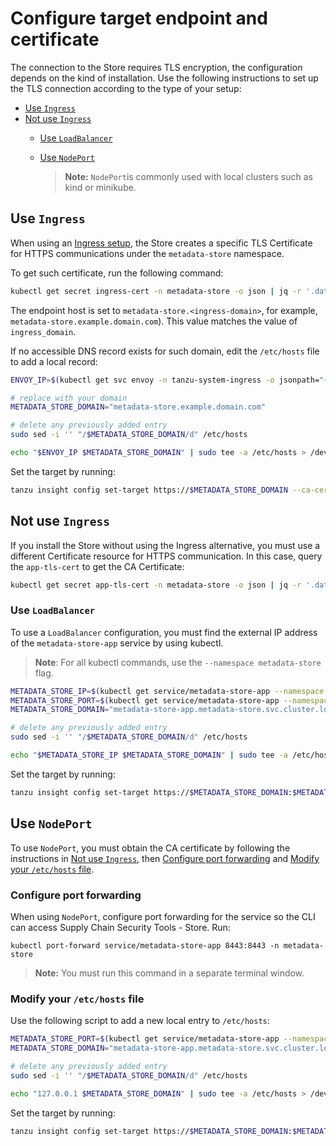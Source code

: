 # Configure target endpoint and certificate

The connection to the Store requires TLS encryption, the configuration depends on the kind of installation. 
Use the following instructions to set up the TLS connection according to the type of your setup:

- [Use `Ingress`](#ingress)
- [Not use `Ingress`](#no-ingress)
    - [Use `LoadBalancer`](#use-lb)
    - [Use `NodePort`](#use-np)
    
        >**Note:** `NodePort`is commonly used with local clusters such as kind or minikube.


## <a id="ingress"></a>Use `Ingress`

When using an [Ingress setup](ingress-multicluster.md), the Store creates a 
specific TLS Certificate for HTTPS communications under the `metadata-store` namespace.

To get such certificate, run the following command:

```bash
kubectl get secret ingress-cert -n metadata-store -o json | jq -r '.data."ca.crt"' | base64 -d > insight-ca.crt
```

The endpoint host is set to `metadata-store.<ingress-domain>`, 
for example, `metadata-store.example.domain.com`). 
This value matches the value of `ingress_domain`.

If no accessible DNS record exists for such domain, edit the `/etc/hosts` file to add a local record:

```bash
ENVOY_IP=$(kubectl get svc envoy -n tanzu-system-ingress -o jsonpath="{.status.loadBalancer.ingress[0].ip}")

# replace with your domain
METADATA_STORE_DOMAIN="metadata-store.example.domain.com"

# delete any previously added entry
sudo sed -i '' "/$METADATA_STORE_DOMAIN/d" /etc/hosts

echo "$ENVOY_IP $METADATA_STORE_DOMAIN" | sudo tee -a /etc/hosts > /dev/null
```

Set the target by running:

```bash
tanzu insight config set-target https://$METADATA_STORE_DOMAIN --ca-cert insight-ca.crt
```

## <a id="no-ingress"></a>Not use `Ingress`

If you install the Store without using the Ingress alternative, 
you must use a different Certificate resource for HTTPS communication. 
In this case, query the `app-tls-cert` to get the CA Certificate:

```bash
kubectl get secret app-tls-cert -n metadata-store -o json | jq -r '.data."ca.crt"' | base64 -d > insight-ca.crt
```

### <a id='use-lb'></a>Use `LoadBalancer`

To use a `LoadBalancer` configuration, you must find the external IP address of the `metadata-store-app` service by using kubectl.

>**Note**: For all kubectl commands, use the `--namespace metadata-store` flag.

```bash
METADATA_STORE_IP=$(kubectl get service/metadata-store-app --namespace metadata-store -o jsonpath="{.status.loadBalancer.ingress[0].ip}")
METADATA_STORE_PORT=$(kubectl get service/metadata-store-app --namespace metadata-store -o jsonpath="{.spec.ports[0].port}")
METADATA_STORE_DOMAIN="metadata-store-app.metadata-store.svc.cluster.local"

# delete any previously added entry
sudo sed -i '' "/$METADATA_STORE_DOMAIN/d" /etc/hosts

echo "$METADATA_STORE_IP $METADATA_STORE_DOMAIN" | sudo tee -a /etc/hosts > /dev/null
```

Set the target by running:

```bash
tanzu insight config set-target https://$METADATA_STORE_DOMAIN:$METADATA_STORE_PORT --ca-cert insight-ca.crt
```

## <a id='use-np'></a>Use `NodePort`

To use `NodePort`, you must obtain the CA certificate by following the instructions in [Not use `Ingress`](#no-ingress), 
then [Configure port forwarding](#config-pf) and [Modify your `/etc/hosts` file](#mod-etchost).

### <a id='config-pf'></a>Configure port forwarding

When using `NodePort`, configure port forwarding for the service so the CLI can access Supply Chain Security Tools - Store. Run:

```console
kubectl port-forward service/metadata-store-app 8443:8443 -n metadata-store
```

>**Note:** You must run this command in a separate terminal window.

### <a id='mod-etchost'></a>Modify your `/etc/hosts` file

Use the following script to add a new local entry to `/etc/hosts`:

```bash
METADATA_STORE_PORT=$(kubectl get service/metadata-store-app --namespace metadata-store -o jsonpath="{.spec.ports[0].port}")
METADATA_STORE_DOMAIN="metadata-store-app.metadata-store.svc.cluster.local"

# delete any previously added entry
sudo sed -i '' "/$METADATA_STORE_DOMAIN/d" /etc/hosts

echo "127.0.0.1 $METADATA_STORE_DOMAIN" | sudo tee -a /etc/hosts > /dev/null
```

Set the target by running:

```bash
tanzu insight config set-target https://$METADATA_STORE_DOMAIN:$METADATA_STORE_PORT --ca-cert insight-ca.crt
```
